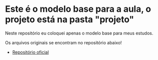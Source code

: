 # Este é o modelo base para a aula, o projeto está na pasta "projeto"

Neste repositório eu coloquei apenas o modelo base para meus estudos.

Os arquivos originais se encontram no repositório abaixo!

* [Repositório oficial](https://github.com/SpruceGabriela/instagram-dio)
